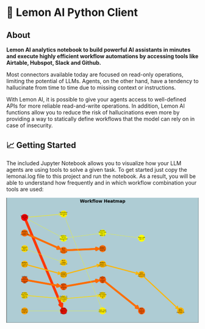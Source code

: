 # 🍋 Lemon AI Python Client

## About

**Lemon AI analytics notebook to build powerful AI assistants in minutes and execute highly efficient workflow automations by accessing tools like Airtable, Hubspot, Slack and Github.**

Most connectors available today are focused on read-only operations, limiting the potential of LLMs. Agents, on the other hand, have a tendency to hallucinate from time to time due to missing context or instructions.

With Lemon AI, it is possible to give your agents access to well-defined APIs for more reliable read-and-write operations. In addition, Lemon AI functions allow you to reduce the risk of hallucinations even more by providing a way to statically define workflows that the model can rely on in case of insecurity.

## 📈 Getting Started

The included Jupyter Notebook allows you to visualize how your LLM agents are using tools to solve a given task. To get started just copy the lemonai.log file to this project and run the notebook. As a result, you will be able to understand how frequently and in which workflow combination your tools are used:

![Heatmap Example](heatmap-example.png)
